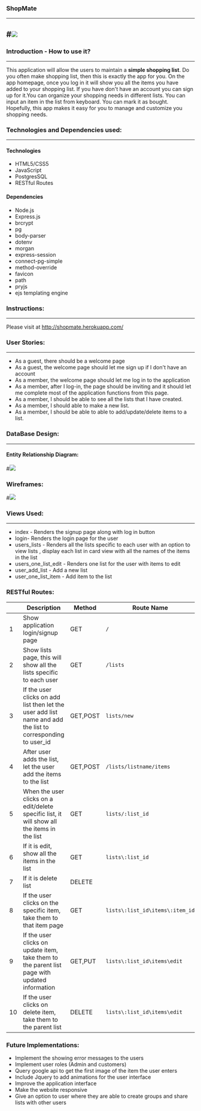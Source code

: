 ### ShopMate
---

#![](https://static.mgmresorts.com/content/dam/MGM/monte-carlo/retail/shopping-hero-image/monte-carlo-amenities-shopping-bags.tiff.image.1440.550.high.jpg)
---

### Introduction - How to use it?
---

This application will allow the users to maintain a **simple shopping list**. Do you often make shopping list, then this is exactly the app for you. On the app homepage, once you log in it will show you all the items you have added to your shopping list. If you have don't have an account you can sign up for it.You can organize your shopping needs in different lists. You can input an item in the list from keyboard. You can mark it as bought. Hopefully, this app makes it easy for you to manage and customize you shopping needs.

### Technologies and Dependencies used:
---
#### Technologies

* HTML5/CSS5
* JavaScript
* PostgresSQL
* RESTful Routes

#### Dependencies

* Node.js
* Express.js
* brcrypt
* pg
* body-parser
* dotenv
* morgan
* express-session
* connect-pg-simple
* method-override
* favicon
* path
* pryjs  
* ejs templating engine

### Instructions:
---
Please visit at http://shopmate.herokuapp.com/

### User Stories:
---
* As a guest, there should be a welcome page
* As a guest, the welcome page should let me  sign up if I don't have an account
* As a member, the welcome page should let me log in to the application
* As a member, after I log-in, the page should be inviting and it should let me complete most of the application functions from this page.
* As a member, I should be able to see all the lists that I have created.
* As a member, I should able to make a new list.
* As a member, I should be able to able to  add/update/delete items to a list.


### DataBase Design:
---
#### Entity Relationship Diagram:
#![](ERD.png)

### Wireframes:
#![](wireframes.png)

### Views Used:
---
* index - Renders the signup page along with log in button
* login- Renders the login page for the user
* users_lists - Renders all the lists specific to each user with an option to view lists , display each list in card view with all the names of the items in the list
* users_one_list_edit - Renders one list for the user with items to edit
* user_add_list - Add a new list
* user_one_list_item - Add item to the list

### RESTful Routes:
||Description| Method | Route Name | View rendered |
|---|---|---|---|---|
|1|Show application login/signup page | GET | `/` | `index.ejs` |
|2|Show lists page, this will show all the lists specific to each user | GET |`/lists` |`users_lists.ejs`|
|3|If the user clicks on add list then let the user add list name and add the list to corresponding to user_id|GET,POST |`lists/new` |`users_add_list.ejs`|
|4|After user adds the list, let the user add the items to the list |GET,POST| `/lists/listname/items`|`users_one_list_item.ejs`
|5|When the user clicks on a edit/delete specific list, it will show all the items in the list | GET  |`lists/:list_id`|`users_one_list.ejs`|
|6|If it is edit, show all the items in the list  | GET  |`lists\:list_id`|`users_one_list.ejs`|
|7|If it is delete list |DELETE | |`lists\:list_id` |delete the list and show all my lists view `users_one.ejs`|
|8|If the user clicks on the specific item, take them to that item page |GET|`lists\:list_id\items\:item_id` |`users_one_list_item.ejs`|
|9|If the user clicks on update item, take them to the parent list page with updated information| GET,PUT  |`lists\:list_id\items\edit`|`users_one_list.ejs`|
|10|If the user clicks on delete item, take them to the parent list |DELETE| `lists\:list_id\items\edit`|`users_one_list.ejs`|

### Future Implementations:
* Implement the showing error messages to the users
* Implement user roles (Admin and customers)
* Query google api to get the first image of the item the user enters
* Include Jquery to add animations for the user interface
* Improve the application interface
* Make the website responsive
* Give an option to user where they are able to create groups and share lists with other users

